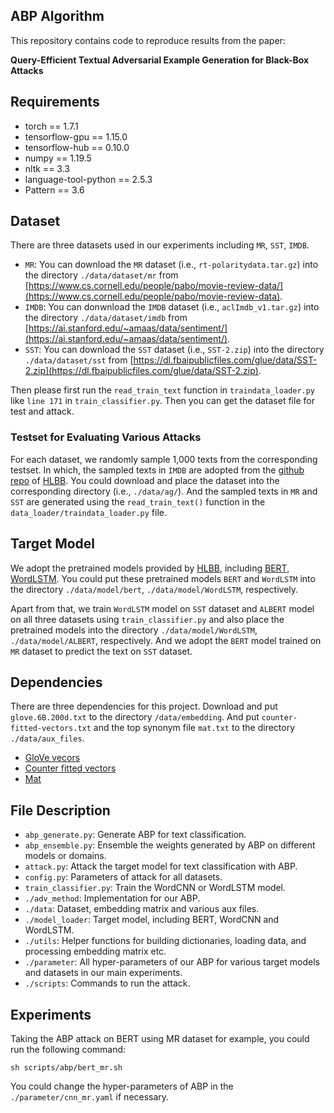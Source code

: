 
## ABP Algorithm

This repository contains code to reproduce results from the paper:

**Query-Efficient Textual Adversarial Example Generation for Black-Box Attacks**


## Requirements

- torch == 1.7.1
- tensorflow-gpu == 1.15.0
- tensorflow-hub == 0.10.0
- numpy == 1.19.5
- nltk == 3.3
- language-tool-python == 2.5.3
- Pattern == 3.6
  

## Dataset

There are three datasets used in our experiments including `MR`, `SST`, `IMDB`.

- `MR`: You can download the `MR` dataset (i.e., `rt-polaritydata.tar.gz`) into the directory `./data/dataset/mr` from [https://www.cs.cornell.edu/people/pabo/movie-review-data/](https://www.cs.cornell.edu/people/pabo/movie-review-data).
- `IMDB`: You can donwnload the `IMDB` dataset (i.e., `aclImdb_v1.tar.gz`) into the directory `./data/dataset/imdb` from [https://ai.stanford.edu/~amaas/data/sentiment/](https://ai.stanford.edu/~amaas/data/sentiment/).
- `SST`: You can download the `SST` dataset (i.e., `SST-2.zip`) into the directory `./data/dataset/sst` from [https://dl.fbaipublicfiles.com/glue/data/SST-2.zip](https://dl.fbaipublicfiles.com/glue/data/SST-2.zip).

Then please first run the `read_train_text` function in `traindata_loader.py` like `line 171` in `train_classifier.py`. Then you can get the dataset file for test and attack.


### Testset for Evaluating Various Attacks

For each dataset, we randomly sample 1,000 texts from the corresponding testset. In which, the sampled texts in  `IMDB` are adopted from the [github repo](https://github.com/RishabhMaheshwary/hard-label-attack/tree/main/data) of [HLBB](https://arxiv.org/abs/2012.14956). You could download and place the dataset into the corresponding  directory (i.e., `./data/ag/`). And the sampled texts in `MR` and `SST` are generated using the `read_train_text()` function in the `data_loader/traindata_loader.py` file.


## Target Model

We adopt the pretrained models provided by [HLBB](https://arxiv.org/abs/2012.14956), including [BERT](https://drive.google.com/file/d/1UChkyjrSJAVBpb3DcPwDhZUE4FuL0J25/view?usp=sharing), [WordLSTM](https://drive.google.com/drive/folders/1nnf3wrYBrSt6F3Ms10wsDTTGFodrRFEW?usp=sharing). You could put these pretrained models `BERT` and `WordLSTM` into the directory `./data/model/bert`, `./data/model/WordLSTM`,  respectively.

Apart from that, we train `WordLSTM` model on `SST` dataset and `ALBERT` model on all three datasets using `train_classifier.py` and also place the pretrained models into the directory `./data/model/WordLSTM`, `./data/model/ALBERT`, respectively. And we adopt the `BERT` model trained on `MR` dataset to predict the text on `SST` dataset.


## Dependencies

There are three dependencies for this project. Download and put `glove.6B.200d.txt` to the directory `/data/embedding`. And put `counter-fitted-vectors.txt` and the top synonym file `mat.txt` to the directory `./data/aux_files`.

- [GloVe vecors](https://nlp.stanford.edu/data/glove.6B.zip)
- [Counter fitted vectors](https://drive.google.com/file/d/1bayGomljWb6HeYDMTDKXrh0HackKtSlx/view)
- [Mat](https://drive.google.com/file/d/1AIz8Imvv8OmHxVwY5kx10iwKAUzD6ODx/view)


## File Description

- `abp_generate.py`: Generate ABP for text classification.
- `abp_ensemble.py`: Ensemble the weights generated by ABP on different models or domains.
- `attack.py`: Attack the target model for text classification with ABP.
- `config.py`: Parameters of attack for all datasets.
- `train_classifier.py`: Train the WordCNN or WordLSTM model.
- `./adv_method`: Implementation for our ABP.
- `./data`: Dataset, embedding matrix and various aux files.
- `./model_loader`: Target model, including BERT, WordCNN and WordLSTM.
- `./utils`: Helper functions for building dictionaries, loading data, and processing embedding matrix etc.
- `./parameter`: All hyper-parameters of our ABP for various target models and datasets in our main experiments.
- `./scripts`: Commands to run the attack.


## Experiments

Taking the ABP attack on BERT using MR dataset for example, you could run the following command:

   ```shell
sh scripts/abp/bert_mr.sh
   ```

You could change the hyper-parameters of ABP in the `./parameter/cnn_mr.yaml` if necessary.


